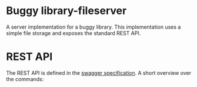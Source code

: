 # Buggy library-fileserver

A server implementation for a buggy library. This implementation uses a simple file storage and exposes the standard REST API.

# REST API

The REST API is defined in the [swagger specification](https://buggyorg.github.io/library-fileserver/). A short overview over the commands:

